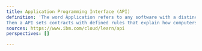 ```yaml
---
title: Application Programming Interface (API)
definition: 'The word Application refers to any software with a distinct function, and interface can be thought as a contract of service between two applications.This contract defines how the two communicate with each other using requests and responses. 
Then a API sets contracts with defined rules that explain how computers or applications communicate with one another.This allows services and products to communicate with each other and leverage each other's data and functionality through a documented interface.'.
sources: https://www.ibm.com/cloud/learn/api
perspectives: []

---
```

